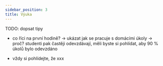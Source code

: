 ```yaml
---
sidebar_position: 3
title: Výuka
---
```


TODO: dopsat tipy

- co říci na první hodině? -> ukázat jak se pracuje s domácími úkoly -> proč? studenti pak častěji odevzdávají, měli byste si pohlídat, aby 90 % úkolů bylo odevzdáno

- vždy si pohlídejte, že xxx
